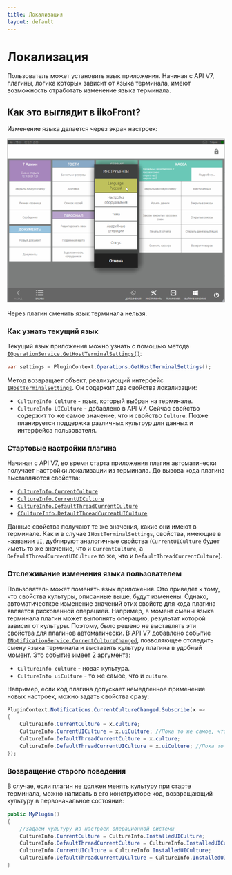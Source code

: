 ```yaml
---
title: Локализация
layout: default
---
```

# Локализация #

Пользователь может установить язык приложения. Начиная с API V7, плагины, логика которых зависит от языка терминала, имеют возможность отработать изменение языка терминала. 

## Как это выглядит в iikoFront?

Изменение языка делается через экран настроек:

![changeLanguage](../../img/Localization/changeLanguage.png)

Через плагин сменить язык терминала нельзя.

### Как узнать текущий язык

Текущий язык приложения можно узнать с помощью метода [`IOperationService.GetHostTerminalSettings()`](https://iiko.github.io/front.api.sdk/v7/html/M_Resto_Front_Api_IOperationService_GetHostTerminalSettings.htm):
```cs
var settings = PluginContext.Operations.GetHostTerminalSettings();
```
Метод возвращает объект, реализующий интерфейс [`IHostTerminalSettings`](https://iiko.github.io/front.api.sdk/v7/html/T_Resto_Front_Api_Data_Organization_IHostTerminalSettings.htm). Он содержит два свойства локализации:
- `CultureInfo Culture` - язык, который выбран на терминале.
- `CultureInfo UICulture` - добавлено в API V7. Сейчас свойство содержит то же самое значение, что и свойство `Culture`. Позже планируется поддержка различных культрур для данных и интерфейса пользователя. 

### Стартовые настройки плагина

Начиная с API V7, во время старта приложения плагин автоматически получает настройки локализации из терминала. До вызова кода плагина выставляются свойства:

- [`CultureInfo.CurrentCulture`](https://docs.microsoft.com/ru-ru/dotnet/api/system.globalization.cultureinfo.currentculture?view=net-6.0)
- [`CultureInfo.CurrentUICulture`](https://docs.microsoft.com/ru-ru/dotnet/api/system.globalization.cultureinfo.currentuiculture?view=net-6.0)
- [`CultureInfo.DefaultThreadCurrentCulture`](https://docs.microsoft.com/ru-ru/dotnet/api/system.globalization.cultureinfo.defaultthreadcurrentculture?view=net-6.0)
- [`CCultureInfo.DefaultThreadCurrentUICulture`](https://docs.microsoft.com/ru-ru/dotnet/api/system.globalization.cultureinfo.defaultthreadcurrentuiculture?view=net-6.0)

Данные свойства получают те же значения, какие они имеют в терминале. Как и в случае `IHostTerminalSettings`, свойства, имеющие в названии `UI`, дублируют аналогичные свойства (`CurrentUICulture` будет иметь то же значение, что и `CurrentCulture`, а `DefaultThreadCurrentUICulture` то же, что и `DefaultThreadCurrentCulture`).

### Отслеживание изменения языка пользователем

Пользователь может поменять язык приложения. Это приведёт к тому, что свойства культуры, описанные выше, будут изменены. Однако, автоматичесткое изменение значений этих свойств для кода плагина является рискованной операцией. Например, в момент смены языка терминала плагин может выполнять операцию, результат которой зависит от культуры. Поэтому, было решено не выставлять эти свойства для плагинов автоматически. В API V7 добавлено событие [`INotificationService.CurrentCultureChanged`](https://iiko.github.io/front.api.sdk/v7/html/P_Resto_Front_Api_INotificationService_CurrentCultureChanged.htm), позволяющее отследить смену языка терминала и выставить культуру плагина в удобный момент. Это событие имеет 2 аргумента:

- `CultureInfo culture` - новая культура.
- `CultureInfo uiCulture` - то же самое, что и `culture`.

Например, если код плагина допускает немедленное применение новых настроек, можно задать свойства сразу:

```cs
PluginContext.Notifications.CurrentCultureChanged.Subscribe(x =>
{
    CultureInfo.CurrentCulture = x.culture;
    CultureInfo.CurrentUICulture = x.uiCulture; //Пока то же самое, что и x.culture
    CultureInfo.DefaultThreadCurrentCulture = x.culture;
    CultureInfo.DefaultThreadCurrentUICulture = x.uiCulture; //Пока то же самое, что и x.culture
});
```

### Возвращение старого поведения

В случае, если плагин не должен менять культуру при старте терминала, можно написать в его конструкторе код, возвращающий культуру в первоначальное состояние:

```cs
public MyPlugin()
{
    //Задаём культуру из настроек операционной системы
    CultureInfo.CurrentCulture = CultureInfo.InstalledUICulture;
    CultureInfo.DefaultThreadCurrentCulture = CultureInfo.InstalledUICulture;
    CultureInfo.CurrentUICulture = CultureInfo.InstalledUICulture;
    CultureInfo.DefaultThreadCurrentUICulture = CultureInfo.InstalledUICulture;
}
```